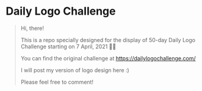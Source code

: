 # Daily Logo Challenge
> Hi, there!
>
> This is a repo specially designed for the display of 50-day Daily Logo Challenge starting on 7 April, 2021 🎉✨
> 
> You can find the original challenge at https://dailylogochallenge.com/
> 
> I will post my version of logo design here :)
> 
> Please feel free to comment!
